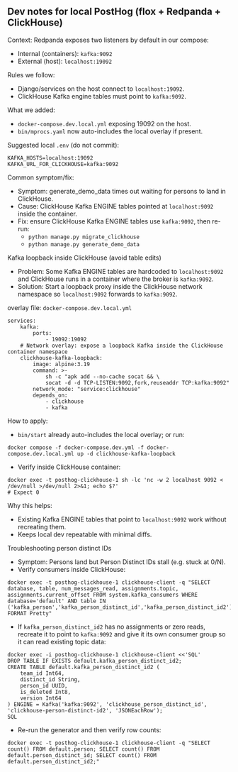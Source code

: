 ## Dev notes for local PostHog (flox + Redpanda + ClickHouse)

Context: Redpanda exposes two listeners by default in our compose:
- Internal (containers): `kafka:9092`
- External (host): `localhost:19092`

Rules we follow:
- Django/services on the host connect to `localhost:19092`.
- ClickHouse Kafka engine tables must point to `kafka:9092`.

What we added:
- `docker-compose.dev.local.yml` exposing 19092 on the host.
- `bin/mprocs.yaml` now auto-includes the local overlay if present.

Suggested local `.env` (do not commit):
```
KAFKA_HOSTS=localhost:19092
KAFKA_URL_FOR_CLICKHOUSE=kafka:9092
```

Common symptom/fix:
- Symptom: generate_demo_data times out waiting for persons to land in ClickHouse.
- Cause: ClickHouse Kafka ENGINE tables pointed at `localhost:9092` inside the container.
- Fix: ensure ClickHouse Kafka ENGINE tables use `kafka:9092`, then re-run:
  - `python manage.py migrate_clickhouse`
  - `python manage.py generate_demo_data`

Kafka loopback inside ClickHouse (avoid table edits)
- Problem: Some Kafka ENGINE tables are hardcoded to `localhost:9092` and ClickHouse runs in a container where the broker is `kafka:9092`.
- Solution: Start a loopback proxy inside the ClickHouse network namespace so `localhost:9092` forwards to `kafka:9092`.

overlay file: `docker-compose.dev.local.yml`
```
services:
    kafka:
        ports:
            - 19092:19092
    # Network overlay: expose a loopback Kafka inside the ClickHouse container namespace
    clickhouse-kafka-loopback:
        image: alpine:3.19
        command: >-
            sh -c "apk add --no-cache socat && \
            socat -d -d TCP-LISTEN:9092,fork,reuseaddr TCP:kafka:9092"
        network_mode: "service:clickhouse"
        depends_on:
            - clickhouse
            - kafka
```

How to apply:
- `bin/start` already auto-includes the local overlay; or run:
```
docker compose -f docker-compose.dev.yml -f docker-compose.dev.local.yml up -d clickhouse-kafka-loopback
```
- Verify inside ClickHouse container:
```
docker exec -t posthog-clickhouse-1 sh -lc 'nc -w 2 localhost 9092 < /dev/null >/dev/null 2>&1; echo $?'
# Expect 0
```

Why this helps:
- Existing Kafka ENGINE tables that point to `localhost:9092` work without recreating them.
- Keeps local dev repeatable with minimal diffs.

Troubleshooting person distinct IDs
- Symptom: Persons land but Person Distinct IDs stall (e.g. stuck at 0/N).
- Verify consumers inside ClickHouse:
```
docker exec -t posthog-clickhouse-1 clickhouse-client -q "SELECT database, table, num_messages_read, assignments.topic, assignments.current_offset FROM system.kafka_consumers WHERE database='default' AND table IN ('kafka_person','kafka_person_distinct_id','kafka_person_distinct_id2') FORMAT Pretty"
```
- If `kafka_person_distinct_id2` has no assignments or zero reads, recreate it to point to `kafka:9092` and give it its own consumer group so it can read existing topic data:
```
docker exec -i posthog-clickhouse-1 clickhouse-client <<'SQL'
DROP TABLE IF EXISTS default.kafka_person_distinct_id2;
CREATE TABLE default.kafka_person_distinct_id2 (
    team_id Int64,
    distinct_id String,
    person_id UUID,
    is_deleted Int8,
    version Int64
) ENGINE = Kafka('kafka:9092', 'clickhouse_person_distinct_id', 'clickhouse-person-distinct-id2', 'JSONEachRow');
SQL
```
- Re-run the generator and then verify row counts:
```
docker exec -t posthog-clickhouse-1 clickhouse-client -q "SELECT count() FROM default.person; SELECT count() FROM default.person_distinct_id; SELECT count() FROM default.person_distinct_id2;"
```


